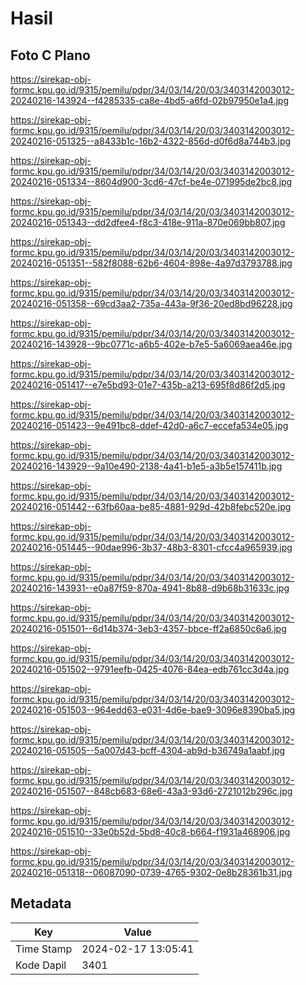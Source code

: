 # Hasil

## Foto C Plano

https://sirekap-obj-formc.kpu.go.id/9315/pemilu/pdpr/34/03/14/20/03/3403142003012-20240216-143924--f4285335-ca8e-4bd5-a6fd-02b97950e1a4.jpg

https://sirekap-obj-formc.kpu.go.id/9315/pemilu/pdpr/34/03/14/20/03/3403142003012-20240216-051325--a8433b1c-16b2-4322-856d-d0f6d8a744b3.jpg

https://sirekap-obj-formc.kpu.go.id/9315/pemilu/pdpr/34/03/14/20/03/3403142003012-20240216-051334--8604d900-3cd6-47cf-be4e-071995de2bc8.jpg

https://sirekap-obj-formc.kpu.go.id/9315/pemilu/pdpr/34/03/14/20/03/3403142003012-20240216-051343--dd2dfee4-f8c3-418e-911a-870e069bb807.jpg

https://sirekap-obj-formc.kpu.go.id/9315/pemilu/pdpr/34/03/14/20/03/3403142003012-20240216-051351--582f8088-62b6-4604-898e-4a97d3793788.jpg

https://sirekap-obj-formc.kpu.go.id/9315/pemilu/pdpr/34/03/14/20/03/3403142003012-20240216-051358--69cd3aa2-735a-443a-9f36-20ed8bd96228.jpg

https://sirekap-obj-formc.kpu.go.id/9315/pemilu/pdpr/34/03/14/20/03/3403142003012-20240216-143928--9bc0771c-a6b5-402e-b7e5-5a6069aea46e.jpg

https://sirekap-obj-formc.kpu.go.id/9315/pemilu/pdpr/34/03/14/20/03/3403142003012-20240216-051417--e7e5bd93-01e7-435b-a213-695f8d86f2d5.jpg

https://sirekap-obj-formc.kpu.go.id/9315/pemilu/pdpr/34/03/14/20/03/3403142003012-20240216-051423--9e491bc8-ddef-42d0-a6c7-eccefa534e05.jpg

https://sirekap-obj-formc.kpu.go.id/9315/pemilu/pdpr/34/03/14/20/03/3403142003012-20240216-143929--9a10e490-2138-4a41-b1e5-a3b5e157411b.jpg

https://sirekap-obj-formc.kpu.go.id/9315/pemilu/pdpr/34/03/14/20/03/3403142003012-20240216-051442--63fb60aa-be85-4881-929d-42b8febc520e.jpg

https://sirekap-obj-formc.kpu.go.id/9315/pemilu/pdpr/34/03/14/20/03/3403142003012-20240216-051445--90dae996-3b37-48b3-8301-cfcc4a965939.jpg

https://sirekap-obj-formc.kpu.go.id/9315/pemilu/pdpr/34/03/14/20/03/3403142003012-20240216-143931--e0a87f59-870a-4941-8b88-d9b68b31633c.jpg

https://sirekap-obj-formc.kpu.go.id/9315/pemilu/pdpr/34/03/14/20/03/3403142003012-20240216-051501--6d14b374-3eb3-4357-bbce-ff2a6850c6a6.jpg

https://sirekap-obj-formc.kpu.go.id/9315/pemilu/pdpr/34/03/14/20/03/3403142003012-20240216-051502--9791eefb-0425-4076-84ea-edb761cc3d4a.jpg

https://sirekap-obj-formc.kpu.go.id/9315/pemilu/pdpr/34/03/14/20/03/3403142003012-20240216-051503--964edd63-e031-4d6e-bae9-3096e8390ba5.jpg

https://sirekap-obj-formc.kpu.go.id/9315/pemilu/pdpr/34/03/14/20/03/3403142003012-20240216-051505--5a007d43-bcff-4304-ab9d-b36749a1aabf.jpg

https://sirekap-obj-formc.kpu.go.id/9315/pemilu/pdpr/34/03/14/20/03/3403142003012-20240216-051507--848cb683-68e6-43a3-93d6-2721012b296c.jpg

https://sirekap-obj-formc.kpu.go.id/9315/pemilu/pdpr/34/03/14/20/03/3403142003012-20240216-051510--33e0b52d-5bd8-40c8-b664-f1931a468906.jpg

https://sirekap-obj-formc.kpu.go.id/9315/pemilu/pdpr/34/03/14/20/03/3403142003012-20240216-051318--06087090-0739-4765-9302-0e8b28361b31.jpg


## Metadata

| Key        | Value               |
| ---------- | ------------------- |
| Time Stamp | 2024-02-17 13:05:41 |
| Kode Dapil | 3401                |



